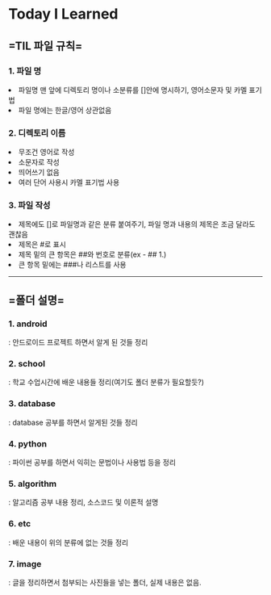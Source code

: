 # Today I Learned



## =TIL 파일 규칙=
### 1. 파일 명
<li> 파일명 맨 앞에 디렉토리 명이나 소분류를 []안에 명시하기, 영어소문자 및 카멜 표기법
<li> 파일 명에는 한글/영어 상관없음

### 2. 디렉토리 이름
<li> 무조건 영어로 작성
<li> 소문자로 작성
<li> 띄어쓰기 없음
<li> 여러 단어 사용시 카멜 표기법 사용

### 3. 파일 작성
<li> 제목에도 []로 파일명과 같은 분류 붙여주기, 파일 명과 내용의 제목은 조금 달라도 괜찮음
<li> 제목은 #로 표시
<li> 제목 밑의 큰 항목은 ##와 번호로 분류(ex - ## 1.)
<li> 큰 항목 밑에는 ###나 리스트를 사용



-------------------



## =폴더 설명=
### 1. android
  : 안드로이드 프로젝트 하면서 알게 된 것들 정리
### 2. school
  : 학교 수업시간에 배운 내용들 정리(여기도 폴더 분류가 필요할듯?)
### 3. database
  : database 공부를 하면서 알게된 것들 정리
### 4. python
  : 파이썬 공부를 하면서 익히는 문법이나 사용법 등을 정리
### 5. algorithm
  : 알고리즘 공부 내용 정리, 소스코드 및 이론적 설명
### 6. etc
  : 배운 내용이 위의 분류에 없는 것들 정리
### 7. image
  : 글을 정리하면서 첨부되는 사진들을 넣는 폴더, 실제 내용은 없음.
